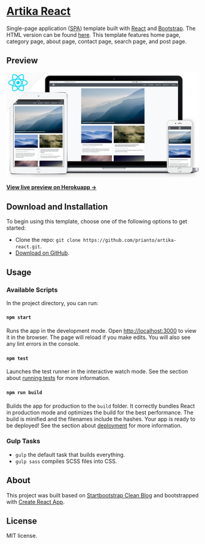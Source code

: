 # [Artika React](https://github.com/prianto/artika-react)

Single-page application ([SPA](https://en.wikipedia.org/wiki/Single-page_application)) template built with [React](https://reactjs.org/) and [Bootstrap](https://getbootstrap.com/docs/4.0/).
The HTML version can be found [here](https://github.com/prianto/artika-html).
This template features home page, category page, about page, contact page, search page, and post page.

## Preview

![Artika React Preview](src/assets/img/preview.jpg?raw=true "Artika React")

**[View live preview on Herokuapp &rarr;](https://artika-react.herokuapp.com/)**

## Download and Installation

To begin using this template, choose one of the following options to get started:
* Clone the repo: `git clone https://github.com/prianto/artika-react.git`.
* [Download on GitHub](https://github.com/prianto/artika-react).

## Usage

### Available Scripts

In the project directory, you can run:

#### `npm start`

Runs the app in the development mode.
Open [http://localhost:3000](http://localhost:3000) to view it in the browser.
The page will reload if you make edits. You will also see any lint errors in the console.

#### `npm test`

Launches the test runner in the interactive watch mode.
See the section about [running tests](https://github.com/facebookincubator/create-react-app/blob/master/packages/react-scripts/template/README.md#running-tests) for more information.

#### `npm run build`

Builds the app for production to the `build` folder.
It correctly bundles React in production mode and optimizes the build for the best performance.
The build is minified and the filenames include the hashes.
Your app is ready to be deployed! See the section about [deployment](https://github.com/facebookincubator/create-react-app/blob/master/packages/react-scripts/template/README.md#deployment) for more information.

### Gulp Tasks

- `gulp` the default task that builds everything.
- `gulp sass` compiles SCSS files into CSS.

## About

This project was built based on [Startbootstrap Clean Blog](https://startbootstrap.com/template-overviews/clean-blog/) and bootstrapped with [Create React App](https://github.com/facebookincubator/create-react-app).

## License

MIT license.
